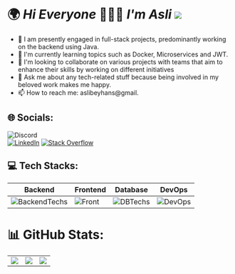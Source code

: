 #  🌍 _Hi Everyone_   👩🏻‍🦰 _I'm Asli_    ![](https://komarev.com/ghpvc/?username=aslibeyhan&color=blueviolet&style=for-the-badge) 


- 🔭 I am presently engaged in full-stack projects, predominantly working on the backend using Java.
- 🌱 I'm currently learning topics such as Docker, Microservices and JWT.
- 👯 I'm looking to collaborate on various projects with teams that aim to enhance their skills by working on different initiatives
- 💬 Ask me about any tech-related stuff because being involved in my beloved work makes me happy.
- 📫 How to reach me: aslibeyhans@gmail.

## 🌐 Socials:
![Discord](https://img.shields.io/badge/Discord-%237289DA.svg?logo=discord&logoColor=white)<br>
[![LinkedIn](https://img.shields.io/badge/LinkedIn-%230077B5.svg?logo=linkedin&logoColor=white)](https://www.linkedin.com/in/asl%C4%B1-beyhan-849b2a1a3/) 
[![Stack Overflow](https://img.shields.io/badge/-Stackoverflow-FE7A16?logo=stack-overflow&logoColor=white)](https://stackoverflow.com/users/21727742/aslibeyhan?tab=profile) 



## 💻 Tech Stacks:
|Backend    |Frontend        |Database        |DevOps          |
|----|--------|--------|----------|
| ![BackendTechs](https://skillicons.dev/icons?i=cpp,cs,dotnet,java,spring,hibernate,maven) | ![Front](https://skillicons.dev/icons?i=javascript,typescript,react,angular,redux,bootstrap,css,html) |  ![DBTechs](https://skillicons.dev/icons?i=postgresql) | ![DevOps](https://skillicons.dev/icons?i=git,postman,docker,kubernetes,aws) |

# 📊 GitHub Stats:
|    |    |    |
|---|---|------|
| ![](https://github-readme-stats.vercel.app/api?username=aslibeyhan&theme=nightowl&hide_border=false&include_all_commits=false&count_private=false) | ![](https://github-readme-streak-stats.herokuapp.com/?user=aslibeyhan&theme=nightowl&hide_border=false) | ![](https://github-readme-stats.vercel.app/api/top-langs/?username=aslibeyhan&theme=nightowl&hide_border=false&include_all_commits=false&count_private=false&layout=compact) |




